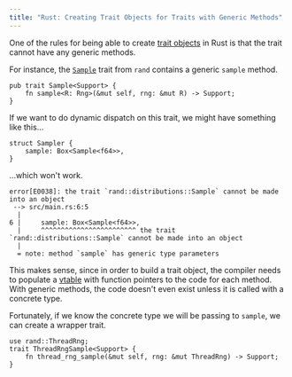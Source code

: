 ```yaml
---
title: "Rust: Creating Trait Objects for Traits with Generic Methods"
---
```


One of the rules
for being able to create [trait objects]
in Rust
is that the trait
cannot have any generic methods.

For instance,
the [`Sample`] trait from `rand`
contains a generic `sample` method.

    pub trait Sample<Support> {
        fn sample<R: Rng>(&mut self, rng: &mut R) -> Support;
    }

If we want to do dynamic dispatch
on this trait,
we might have something
like this...

    struct Sampler {
        sample: Box<Sample<f64>>,
    }

...which won't work.

    error[E0038]: the trait `rand::distributions::Sample` cannot be made into an object
     --> src/main.rs:6:5
      |
    6 |     sample: Box<Sample<f64>>,
      |     ^^^^^^^^^^^^^^^^^^^^^^^^ the trait `rand::distributions::Sample` cannot be made into an object
      |
      = note: method `sample` has generic type parameters

This makes sense,
since in order to build a trait object,
the compiler needs to populate a [vtable]
with function pointers
to the code for each method.
With generic methods,
the code doesn't even exist
unless it is called with a concrete type.

Fortunately,
if we know the concrete type
we will be passing to `sample`,
we can create a wrapper trait.


    use rand::ThreadRng;
    trait ThreadRngSample<Support> {
        fn thread_rng_sample(&mut self, rng: &mut ThreadRng) -> Support;
    }

[trait objects]: https://doc.rust-lang.org/book/trait-objects.html
[`Sample`]: https://docs.rs/rand/0.3.15/rand/distributions/trait.Sample.html
[vtable]: https://en.wikipedia.org/wiki/Virtual_method_table
